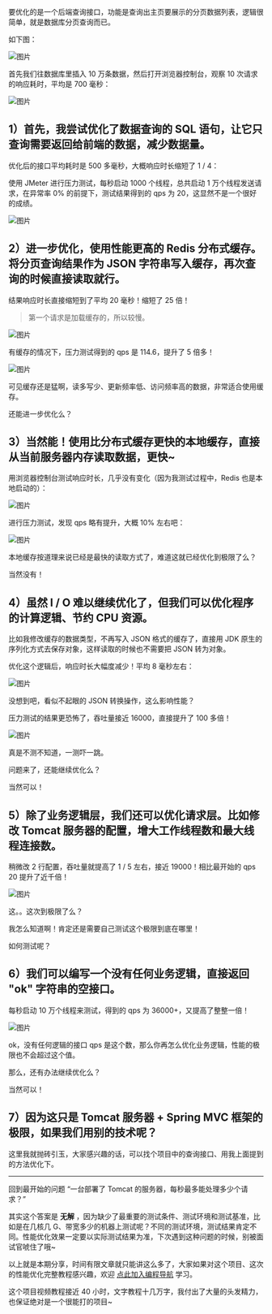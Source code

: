 要优化的是一个后端查询接口，功能是查询出主页要展示的分页数据列表，逻辑很简单，就是数据库分页查询而已。

如下图：

![图片](assets/640.png)

首先我们往数据库里插入 10 万条数据，然后打开浏览器控制台，观察 10 次请求的响应耗时，平均是 700 毫秒：

![图片](assets/640-1706957849676-1.png)

## 1）首先，我尝试优化了数据查询的 SQL 语句，让它只查询需要返回给前端的数据，减少数据量。

优化后的接口平均耗时是 500 多毫秒，大概响应时长缩短了 1 / 4：



使用 JMeter 进行压力测试，每秒启动 1000 个线程，总共启动 1 万个线程发送请求，在异常率 0% 的前提下，测试结果得到的 qps 为 20，这显然不是一个很好的成绩。

![图片](assets/640-1706957849676-2.png)

## 2）进一步优化，使用性能更高的 Redis 分布式缓存。将分页查询结果作为 JSON 字符串写入缓存，再次查询的时候直接读取就行。

结果响应时长直接缩短到了平均 20 毫秒！缩短了 25 倍！

> 第一个请求是加载缓存的，所以较慢。

![图片](assets/640-1706957849676-3.png)

有缓存的情况下，压力测试得到的 qps 是 114.6，提升了 5 倍多！

![图片](assets/640-1706957849676-4.png)

可见缓存还是猛啊，读多写少、更新频率低、访问频率高的数据，非常适合使用缓存。

还能进一步优化么？

## 3）当然能！使用比分布式缓存更快的本地缓存，直接从当前服务器内存读取数据，更快~

用浏览器控制台测试响应时长，几乎没有变化（因为我测试过程中，Redis 也是本地启动的）：

![图片](assets/640-1706957849676-5.png)

进行压力测试，发现 qps 略有提升，大概 10% 左右吧：

![图片](assets/640-1706957849676-6.png)

本地缓存按道理来说已经是最快的读取方式了，难道这就已经优化到极限了么？

当然没有！

## 4）虽然 I / O 难以继续优化了，但我们可以优化程序的计算逻辑、节约 CPU 资源。

比如我修改缓存的数据类型，不再写入 JSON 格式的缓存了，直接用 JDK 原生的序列化方式去保存对象，这样读取的时候也不需要把 JSON 转为对象。

优化这个逻辑后，响应时长大幅度减少！平均 8 毫秒左右：

![图片](assets/640-1706957849676-7.png)

没想到吧，看似不起眼的 JSON 转换操作，这么影响性能？

压力测试的结果更恐怖了，吞吐量接近 16000，直接提升了 100 多倍！

![图片](assets/640-1706958244269-56.png)

真是不测不知道，一测吓一跳。

问题来了，还能继续优化么？

当然可以！

## 5）除了业务逻辑层，我们还可以优化请求层。比如修改 Tomcat 服务器的配置，增大工作线程数和最大线程连接数。

稍微改 2 行配置，吞吐量就提高了 1 / 5 左右，接近 19000！相比最开始的 qps 20 提升了近千倍！

![图片](assets/640-1706957849676-8.png)

这。。这次到极限了么？

我怎么知道啊！肯定还是需要自己测试这个极限到底在哪里！

如何测试呢？

## 6）我们可以编写一个没有任何业务逻辑，直接返回 "ok" 字符串的空接口。

每秒启动 10 万个线程来测试，得到的 qps 为 36000+，又提高了整整一倍！

![图片](assets/640-1706957849677-9.png)

ok，没有任何逻辑的接口 qps 是这个数，那么你再怎么优化业务逻辑，性能的极限也不会超过这个值。

那么，还有办法继续优化么？

当然可以！

## 7）因为这只是 Tomcat 服务器 + Spring MVC 框架的极限，如果我们用别的技术呢？

这里我就抛砖引玉，大家感兴趣的话，可以找个项目中的查询接口、用我上面提到的方法优化下。



------


回到最开始的问题 “一台部署了 Tomcat 的服务器，每秒最多能处理多少个请求？”

其实这个答案是 **无解** ，因为缺少了最重要的测试条件、测试环境和测试基准，比如是在几核几 G、带宽多少的机器上测试呢？不同的测试环境，测试结果肯定不同。性能优化效果一定要以实际测试结果为准，下次遇到这种问题的时候，别被面试官唬住了哦~

以上就是本期分享，时间有限文章就只能讲这么多了，大家如果对这个项目、这次的性能优化完整教程感兴趣，欢迎 [点此加入编程导航](https://mp.weixin.qq.com/s?__biz=MzI1NDczNTAwMA==&mid=2247556426&idx=1&sn=25cd9bba0384f05d9db40c254291f0c6&scene=21#wechat_redirect) 学习。

这个项目视频教程接近 40 小时，文字教程十几万字，我付出了大量的头发精力，也保证绝对是一个很能打的项目~